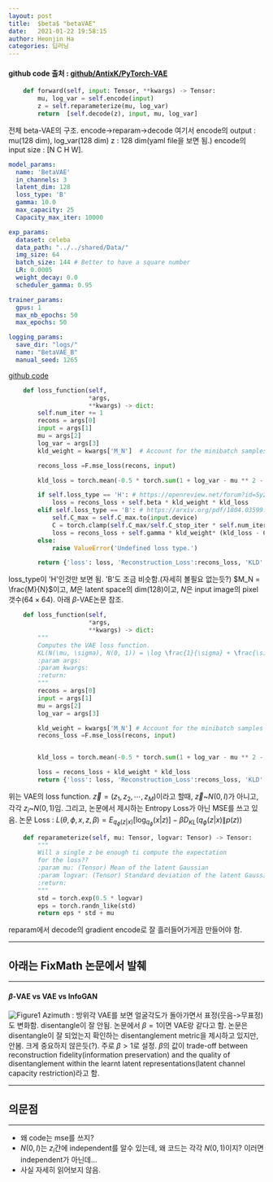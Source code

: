 ```yaml
---
layout: post
title:  $beta$ "betaVAE"
date:   2021-01-22 19:58:15
author: Heonjin Ha
categories: 딥러닝
---
```

#### github code 출처 : [github/AntixK/PyTorch-VAE](https://github.com/AntixK/PyTorch-VAE/blob/master/models/beta_vae.py)

```python
    def forward(self, input: Tensor, **kwargs) -> Tensor:
        mu, log_var = self.encode(input)
        z = self.reparameterize(mu, log_var)
        return  [self.decode(z), input, mu, log_var]

```
전체 beta-VAE의 구조.
encode->reparam->decode
여기서 encode의 output : mu(128 dim), log_var(128 dim)
z : 128 dim(yaml file을 보면 됨.)
encode의 input size : [N C H W].
```yaml
model_params:
  name: 'BetaVAE'
  in_channels: 3
  latent_dim: 128
  loss_type: 'B'
  gamma: 10.0
  max_capacity: 25
  Capacity_max_iter: 10000

exp_params:
  dataset: celeba
  data_path: "../../shared/Data/"
  img_size: 64
  batch_size: 144 # Better to have a square number
  LR: 0.0005
  weight_decay: 0.0
  scheduler_gamma: 0.95

trainer_params:
  gpus: 1
  max_nb_epochs: 50
  max_epochs: 50

logging_params:
  save_dir: "logs/"
  name: "BetaVAE_B"
  manual_seed: 1265
```
[github code](https://github.com/AntixK/PyTorch-VAE/blob/master/configs/bbvae.yaml)
```python
    def loss_function(self,
                      *args,
                      **kwargs) -> dict:
        self.num_iter += 1
        recons = args[0]
        input = args[1]
        mu = args[2]
        log_var = args[3]
        kld_weight = kwargs['M_N']  # Account for the minibatch samples from the dataset

        recons_loss =F.mse_loss(recons, input)

        kld_loss = torch.mean(-0.5 * torch.sum(1 + log_var - mu ** 2 - log_var.exp(), dim = 1), dim = 0)

        if self.loss_type == 'H': # https://openreview.net/forum?id=Sy2fzU9gl
            loss = recons_loss + self.beta * kld_weight * kld_loss
        elif self.loss_type == 'B': # https://arxiv.org/pdf/1804.03599.pdf
            self.C_max = self.C_max.to(input.device)
            C = torch.clamp(self.C_max/self.C_stop_iter * self.num_iter, 0, self.C_max.data[0])
            loss = recons_loss + self.gamma * kld_weight* (kld_loss - C).abs()
        else:
            raise ValueError('Undefined loss type.')

        return {'loss': loss, 'Reconstruction_Loss':recons_loss, 'KLD':kld_loss}
```
loss_type이 'H'인것만 보면 됨. 'B'도 조금 비슷함.(자세히 볼필요 없는듯?)
$M_N = \frac{M}{N}$이고, $M$은 latent space의 dim(128)이고, $N$은 input image의 pixel갯수($64\times64$). 아래 $\beta$-VAE논문 참조.
```python
    def loss_function(self,
                      *args,
                      **kwargs) -> dict:
        """
        Computes the VAE loss function.
        KL(N(\mu, \sigma), N(0, 1)) = \log \frac{1}{\sigma} + \frac{\sigma^2 + \mu^2}{2} - \frac{1}{2}
        :param args:
        :param kwargs:
        :return:
        """
        recons = args[0]
        input = args[1]
        mu = args[2]
        log_var = args[3]

        kld_weight = kwargs['M_N'] # Account for the minibatch samples from the dataset
        recons_loss =F.mse_loss(recons, input)


        kld_loss = torch.mean(-0.5 * torch.sum(1 + log_var - mu ** 2 - log_var.exp(), dim = 1), dim = 0)

        loss = recons_loss + kld_weight * kld_loss
        return {'loss': loss, 'Reconstruction_Loss':recons_loss, 'KLD':-kld_loss}
```
위는 VAE의 loss function.
$\overrightarrow{z}=(z_1, z_2, \cdots, z_M)$이라고 할때, $\overrightarrow{z}$~$N(0,I)$가 아니고, 각각 $z_i$~$N(0,1)$임.
그리고, 논문에서 제시하는 Entropy Loss가 아닌 MSE를 쓰고 있음.
논문 Loss : $L(\theta, \phi, x, z, \beta) = E_{q_{\phi}(z|x)}[\log_{q_\phi}(x|z)]-\beta D_{KL}(q_{\phi}(z|x)\|p(z))$
```python
    def reparameterize(self, mu: Tensor, logvar: Tensor) -> Tensor:
        """
        Will a single z be enough ti compute the expectation
        for the loss??
        :param mu: (Tensor) Mean of the latent Gaussian
        :param logvar: (Tensor) Standard deviation of the latent Gaussian
        :return:
        """
        std = torch.exp(0.5 * logvar)
        eps = torch.randn_like(std)
        return eps * std + mu
```
reparam에서 decode의 gradient encode로 잘 흘러들어가게끔 만들어야 함.

---
## 아래는 FixMath 논문에서 발췌
---
#### $\beta$-VAE vs VAE vs InfoGAN
![Figure1](https://d3i71xaburhd42.cloudfront.net/a90226c41b79f8b06007609f39f82757073641e2/2-Figure1-1.png)
Azimuth : 방위각
VAE를 보면 얼굴각도가 돌아가면서 표정(웃음->무표정)도 변화함. disentangle이 잘 안됨.
논문에서 $\beta=1$이면 VAE랑 같다고 함. 논문은 disentangle이 잘 되었는지 확인하는 disentanglement metric을 제시하고 있지만, 안봄. 크게 중요하지 않은듯(?). 주로 $\beta>1$로 설정.
$\beta$의 값이 trade-off between reconstruction fidelity(information preservation) and the quality of disentanglement within the learnt latent representations(latent channel capacity restriction)라고 함.

---
## 의문점
---
* 왜 code는 mse를 쓰지?
* $N(0,I)$는 $z_i$간에 independent를 알수 있는데, 왜 코드는 각각 $N(0,1)$이지? 이러면 independent가 아닌데...
* 사실 자세히 읽어보지 않음.